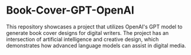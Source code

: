 # Book-Cover-GPT-OpenAI
This repository showcases a project that utilizes OpenAI's GPT model to generate book cover designs for digital writers. The project has an intersection of artificial intelligence and creative design, which demonstrates how advanced language models can assist in digital media.
